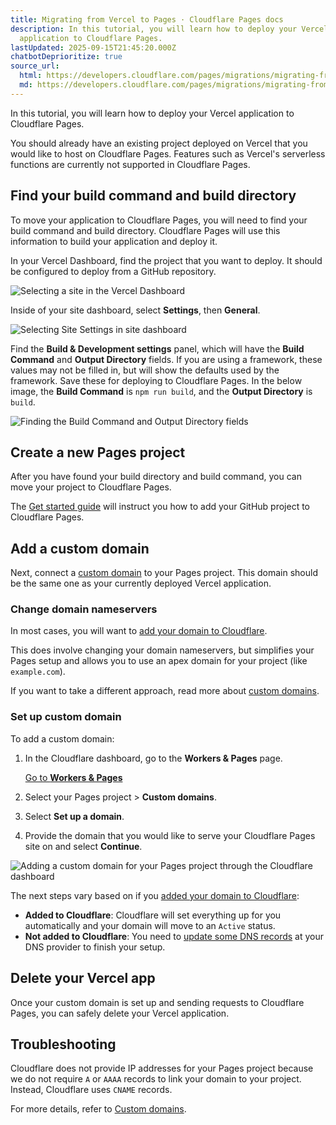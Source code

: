```yaml
---
title: Migrating from Vercel to Pages · Cloudflare Pages docs
description: In this tutorial, you will learn how to deploy your Vercel
  application to Cloudflare Pages.
lastUpdated: 2025-09-15T21:45:20.000Z
chatbotDeprioritize: true
source_url:
  html: https://developers.cloudflare.com/pages/migrations/migrating-from-vercel/
  md: https://developers.cloudflare.com/pages/migrations/migrating-from-vercel/index.md
---
```


In this tutorial, you will learn how to deploy your Vercel application to Cloudflare Pages.

You should already have an existing project deployed on Vercel that you would like to host on Cloudflare Pages. Features such as Vercel's serverless functions are currently not supported in Cloudflare Pages.

## Find your build command and build directory

To move your application to Cloudflare Pages, you will need to find your build command and build directory. Cloudflare Pages will use this information to build your application and deploy it.

In your Vercel Dashboard, find the project that you want to deploy. It should be configured to deploy from a GitHub repository.

![Selecting a site in the Vercel Dashboard](https://developers.cloudflare.com/_astro/vercel-deploy-1.D2ttJxis_ZDyq5R.webp)

Inside of your site dashboard, select **Settings**, then **General**.

![Selecting Site Settings in site dashboard](https://developers.cloudflare.com/_astro/vercel-deploy-2.Bz2cpjeg_ZWnFgf.webp)

Find the **Build & Development settings** panel, which will have the **Build Command** and **Output Directory** fields. If you are using a framework, these values may not be filled in, but will show the defaults used by the framework. Save these for deploying to Cloudflare Pages. In the below image, the **Build Command** is `npm run build`, and the **Output Directory** is `build`.

![Finding the Build Command and Output Directory fields](https://developers.cloudflare.com/_astro/vercel-deploy-3.QXCg23KQ_ZSQ8Ij.webp)

## Create a new Pages project

After you have found your build directory and build command, you can move your project to Cloudflare Pages.

The [Get started guide](https://developers.cloudflare.com/pages/get-started/) will instruct you how to add your GitHub project to Cloudflare Pages.

## Add a custom domain

Next, connect a [custom domain](https://developers.cloudflare.com/pages/configuration/custom-domains/) to your Pages project. This domain should be the same one as your currently deployed Vercel application.

### Change domain nameservers

In most cases, you will want to [add your domain to Cloudflare](https://developers.cloudflare.com/dns/zone-setups/full-setup/setup/).

This does involve changing your domain nameservers, but simplifies your Pages setup and allows you to use an apex domain for your project (like `example.com`).

If you want to take a different approach, read more about [custom domains](https://developers.cloudflare.com/pages/configuration/custom-domains/).

### Set up custom domain

To add a custom domain:

1. In the Cloudflare dashboard, go to the **Workers & Pages** page.

   [Go to **Workers & Pages**](https://dash.cloudflare.com/?to=/:account/workers-and-pages)

2. Select your Pages project > **Custom domains**.

3. Select **Set up a domain**.

4. Provide the domain that you would like to serve your Cloudflare Pages site on and select **Continue**.

![Adding a custom domain for your Pages project through the Cloudflare dashboard](https://developers.cloudflare.com/_astro/domains.zq4iMU_J_jMmg9.webp)

The next steps vary based on if you [added your domain to Cloudflare](#change-domain-nameservers):

* **Added to Cloudflare**: Cloudflare will set everything up for you automatically and your domain will move to an `Active` status.
* **Not added to Cloudflare**: You need to [update some DNS records](https://developers.cloudflare.com/pages/configuration/custom-domains/#add-a-custom-subdomain) at your DNS provider to finish your setup.

## Delete your Vercel app

Once your custom domain is set up and sending requests to Cloudflare Pages, you can safely delete your Vercel application.

## Troubleshooting

Cloudflare does not provide IP addresses for your Pages project because we do not require `A` or `AAAA` records to link your domain to your project. Instead, Cloudflare uses `CNAME` records.

For more details, refer to [Custom domains](https://developers.cloudflare.com/pages/configuration/custom-domains/).
